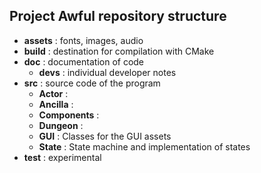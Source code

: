 ## Project Awful repository structure

- **assets** : fonts, images, audio 
- **build** : destination for compilation with CMake
- **doc** : documentation of code
  - **devs** : individual developer notes
- **src** : source code of the program
  - **Actor** : 
  - **Ancilla** : 
  - **Components** : 
  - **Dungeon** : 
  - **GUI** : Classes for the GUI assets
  - **State** : State machine and implementation of states
- **test** : experimental 
